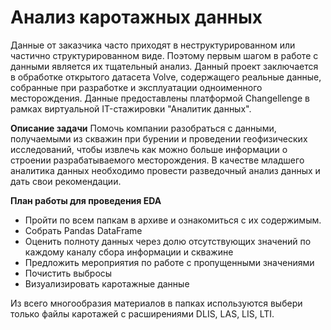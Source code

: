 # Анализ каротажных данных

Данные от заказчика часто приходят в неструктурированном или частично
структурированном виде. Поэтому первым шагом в работе с данными является их тщательный
анализ. Данный проект заключается в обработке открытого датасета Volve, содержащего реальные данные, собранные при разработке и эксплуатации одноименного месторождения.
Данные предоставлены платформой Changellenge в рамках виртуальной IT-стажировки "Аналитик данных".

**Описание задачи**
Помочь компании разобраться с данными, получаемыми из скважин при
бурении и проведении геофизических исследований, чтобы извлечь как можно
больше информации о строении разрабатываемого месторождения. В качестве
младшего аналитика данных необходимо провести разведочный анализ данных и
дать свои рекомендации.

**План работы для проведения EDA**
+ Пройти по всем папкам в архиве и ознакомиться с их содержимым.
+ Собрать Pandas DataFrame
+ Оценить полноту данных через долю отсутствующих значений по каждому каналу сбора
информации и скважине
+ Предложить мероприятия по работе с пропущенными значениями
+ Почистить выбросы
+ Визуализировать каротажные данные

Из всего многообразия материалов в папках используются выбери только файлы каротажей с
расширениями DLIS, LAS, LIS, LTI.